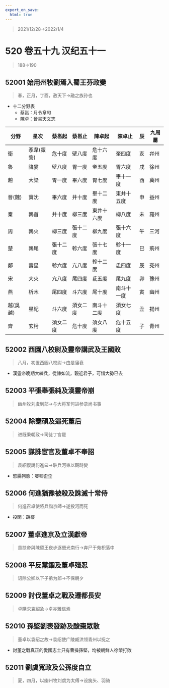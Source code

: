 ```yaml
---
export_on_save:
  html: true
---
```


> 2021/12/28->2022/1/4

# 520 卷五十九 汉纪五十一

> 188->190

## 52001 始用州牧劉焉入蜀王芬政變
> 春，正月，丁酉，赦天下->融之族孙也
- 十二分野表
  - 蔡邕：月令章句
  - 陳卓：晉書天文志

分野|星次|蔡邕起|蔡邕止|陳卓起|陳卓止|辰|九周屬
--|--|--|--|--|--|--|--
衛|豕韋(諏訾)|危十度|壁八度|危十六度|奎四度|亥|幷州
魯|降婁|壁八度|胃一度|奎五度|胃六度|戌|徐州
趙|大梁|胃一度|畢六度|胃七度|畢十一度|酉|冀州
晉(魏)|實沈|畢六度|井十度|畢十二度|東井十五度|申|益州
秦|鶉首|井十度|柳三度|東井十六度|柳八度|未|雍州
周|鶉火|柳三度|張十二度|柳九度|張十六度|午|三河
楚|鶉尾|張十二度|軫六度|張十七度|軫十一度|巳|荊州
鄭|壽星|軫六度|亢八度|軫十二度|氐四度|辰|兗州
宋|大火|亢八度|尾四度|氐五度|尾九度|卯|豫州
燕|析木|尾四度|斗六度|尾十度|南斗十一度|寅|幽州
越(吳越)|星紀|斗六度|須女二度|南斗十二度|須女七度|丑|揚州
齊|玄枵|須女二度|危十度|須女八度|危十五度|子|青州

## 52002 西園八校尉及靈帝講武及王國敗
> 八月，初置西园八校尉->由是寖衰
- 漢靈帝晚期大練兵，從諫如流，親近君子，可惜大勢已去

## 52003 平張舉張純及漢靈帝崩
> 幽州牧刘虞到部->与大将军何进参录尚书事

## 52004 除蹇碩及逼死董后
> 进既秉朝政->司徒丁宮罷

## 52005 謀誅宦官及董卓不奉詔
> 袁紹復說何進曰->駐兵河東以觀時變
- 憋腸狗態：唧唧歪歪

## 52006 何進猶豫被殺及誅滅十常侍
> 何進召卓使將兵詣京師->遂投河而死
- 投閣：跳樓

## 52007 董卓進京及立漢獻帝
> 貢扶帝與陳留王夜步逐螢光南行->弃尸于苑枳落中

## 52008 平反黨錮及董卓殘忍
> 诏除公卿以下子弟为郎->不保朝夕

## 52009 討伐董卓之戰及遷都長安
> 卓購求袁紹急->卓亦雅信焉

## 52010 孫堅劉表發跡及酸棗眾散
> 董卓以袁绍之故->袁绍使广陵臧洪领青州以抚之
- 討董之戰真正的愛國志士只有曹操孫堅，均被朝鮮人徐榮打敗

## 52011 劉虞寬政及公孫度自立
> 夏，四月，以幽州牧刘虞为太傅->设旄头、羽骑
